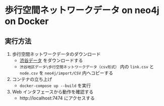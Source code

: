 # 歩行空間ネットワークデータ on neo4j on Docker

## 実行方法

1. 歩行空間ネットワークデータのダウンロード
    * [渋谷データ](https://www.geospatial.jp/ckan/dataset/0401/resource/99548096-1b53-4a47-b861-a7b7eaa64012) をダウンロードする
    * `渋谷地区データ\歩行空間ネットワークデータ（csv形式）` 内の `link.csv` と `node.csv` を `neo4j/import/CSV` 内へコピーする
2. コンテナの立ち上げ
    * `docker-compose up --build` を実行
3. Web インタフェースから動作を確認する
    * http://localhost:7474 にアクセスする
